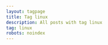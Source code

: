 ```yaml
---
layout: tagpage
title: Tag linux
description: All posts with tag linux
tag: linux
robots: noindex
---
```

